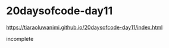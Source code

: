 # 20daysofcode-day11 
https://tiaraoluwanimi.github.io/20daysofcode-day11/index.html




incomplete
